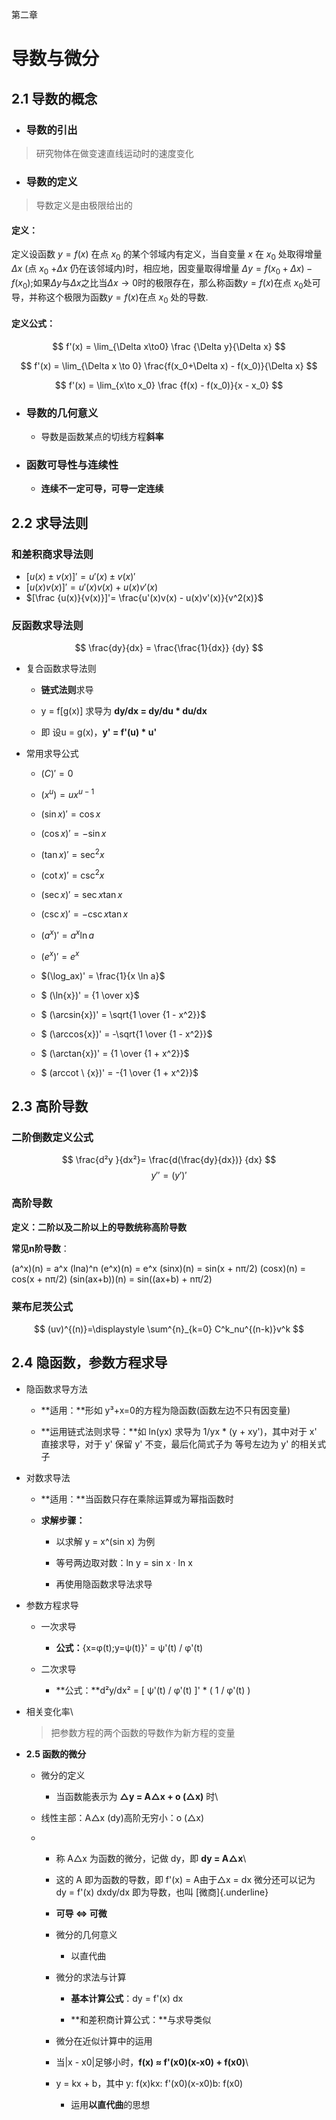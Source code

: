 第二章

# 导数与微分



## 2.1 导数的概念

- ### 导数的引出

> 研究物体在做变速直线运动时的速度变化​



- ### 导数的定义

> 导数定义是由极限给出的​

#### **定义：**

定义设函数 $y=f(x)$ 在点 $x_0$ 的某个邻域内有定义，当自变量 $x$ 在 $x_0$ 处取得增量$\Delta x$ (点 $x_0$ +$\Delta x$ 仍在该邻域内)时，相应地，因变量取得增量 $\Delta y = f(x_0 + \Delta x) - f(x_0)$;如果$\Delta y$与$\Delta x$之比当$\Delta x \to 0$时的极限存在，那么称函数$y=f(x)$在点 $x_0$处可导，并称这个极限为函数$y=f(x)$在点 $x_0$ 处的导数.



#### **定义公式：**

$$
f'(x) = \lim_{\Delta x\to0} \frac {\Delta y}{\Delta x}
$$

$$
f'(x) = \lim_{\Delta x \to 0} \frac{f(x_0+\Delta x) - f(x_0)}{\Delta x}
$$

$$
f'(x) = \lim_{x\to x_0} \frac {f(x) - f(x_0)}{x - x_0}
$$



- ### 导数的几何意义
  
    - 导数是函数某点的切线方程**斜率**
    
- ### 函数可导性与连续性

    - **连续不一定可导，可导一定连续**



## 2.2 求导法则

### 和差积商求导法则

-   $[u(x) \pm v(x)]' = u'(x) \pm v(x)'$
-   $[u(x)v(x)]' = u'(x)v(x) +  u(x)v'(x)$
-   $[\frac {u(x)}{v(x)}]'= \frac{u'(x)v(x) - u(x)v'(x)}{v^2(x)}$


### 反函数求导法则

$$
\frac{dy}{dx} = \frac{\frac{1}{dx}}  {dy}
$$

-   复合函数求导法则
  
    -   **链式法则**求导
    
    -   y = f\[g(x)\] 求导为 **dy/dx = dy/du \* du/dx**
    
    -   即 设u = g(x)，**y\' = f\'(u) \* u\'**
  
- 常用求导公式
  
  -   $(C)'=0$
  -   $(x^u) = ux^{u-1}$
  -   $(\sin{x})' = \cos{x}$
  -   $(\cos{x})' = -\sin{x}$
  -   $(\tan{x})' = \sec^2{x}$
  -   $(\cot{x})' = \csc^2{x}$
  -   $(\sec{x})' = \sec{x} \tan{x}$
  -   $(\csc{x})' = - \csc{x} \tan{x}$
  -   $(a^x)' = a^x\ln{a}$
  -   $(e^x)' = e^x$
  -   $(\log_ax)' = \frac{1}{x \ln a}$
  -   $ (\ln{x})' = {1 \over x}$
  
  -   $ (\arcsin{x})' = \sqrt{1 \over {1 - x^2}}$
  -   $ (\arccos{x})' = -\sqrt{1 \over {1 - x^2}}$
  -   $ (\arctan{x})' = {1 \over {1 + x^2}}$
  -   $ (arccot \ {x})' = -{1 \over {1 + x^2}}$



## 2.3 高阶导数

### 二阶倒数定义公式


$$
\frac{d²y }{dx²}= \frac{d(\frac{dy}{dx})} {dx}
$$
$$
y'' = (y')'
$$



### 高阶导数

**定义：**二阶以及二阶以上的导数统称**高阶导数**

**常见n阶导数**：

(a\^x)(n) = a\^x (lna)\^n
(e\^x)(n) = e\^x
(sinx)(n) = sin(x + nπ/2)
(cosx)(n) = cos(x + nπ/2)
(sin(ax+b))(n) = sin((ax+b) + nπ/2)


###  **莱布尼茨公式**

$$
(uv)^{(n)}=\displaystyle \sum^{n}_{k=0} C^k_nu^{(n-k)}v^k
$$




## 2.4 隐函数，参数方程求导

  -   隐函数求导方法

      -   **适用：**形如 y³+x=0的方程为隐函数(函数左边不只有因变量)

      -   **运用链式法则求导：**如 ln(yx) 求导为 1/yx \* (y + xy\')，其中对于 x\' 直接求导，对于 y\' 保留 y\' 不变，最后化简式子为 等号左边为 y\' 的相关式子

  -   对数求导法

      -   **适用：**当函数只存在乘除运算或为幂指函数时

      -   **求解步骤：**

          -   以求解 y = x\^(sin x) 为例

          -   等号两边取对数：ln y = sin x · ln x

          -   再使用隐函数求导法求导

  -   参数方程求导

      -   一次求导

          -   **公式：**{x=φ(t);y=ψ(t)}\' = ψ\'(t) / φ\'(t)

      -   二次求导

          -   **公式：**d²y/dx² = \[ ψ\'(t) / φ\'(t) \]\' \* ( 1 / φ\'(t) )

  -   相关变化率\
      
      > 把参数方程的两个函数的导数作为新方程的变量

- **2.5 函数的微分**

  - 微分的定义

    -   当函数能表示为 **△y = A△x + o (△x)** 时\
    
  - 线性主部：A△x (dy)高阶无穷小：o (△x)
  - 
      -   称 A△x 为函数的微分，记做 dy，即 **dy = A△x**\

      - 这的 A 即为函数的导数，即 f\'(x) = A由于​△x = dx 微分还可以记为 dy = f\'(x) dxdy/dx 即为导数，也叫 [微商​]{.underline}
      
      -   **可导 \<=\> 可微**
        
      -   微分的几何意义
        
          -   以直代曲

    -   微分的求法与计算

        -   **基本计算公式**：dy = f\'(x) dx

        -   **和差积商计算公式：**与求导类似

    -   微分在近似计算中的运用
    
    -   当\|x - x0\|足够小时，**f(x) ≈ f\'(x0)(x-x0) + f(x0)**\
        
    - y = kx + b，其中 ​y: f(x)​kx: f\'(x0)(x-x0)b: f(x0)

        -   运用**以直代曲**的思想
